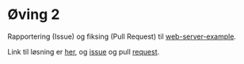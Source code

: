 # Øving 2
Rapportering (Issue) og fiksing (Pull Request) til [web-server-example](https://github.com/ntnu-tdat3020/web-server-example).

Link til løsning er [her](https://github.com/Knutakir/web-server-example),
og [issue](https://github.com/ntnu-tdat3020/web-server-example/issues/40) og pull [request](https://github.com/ntnu-tdat3020/web-server-example/pull/42).
